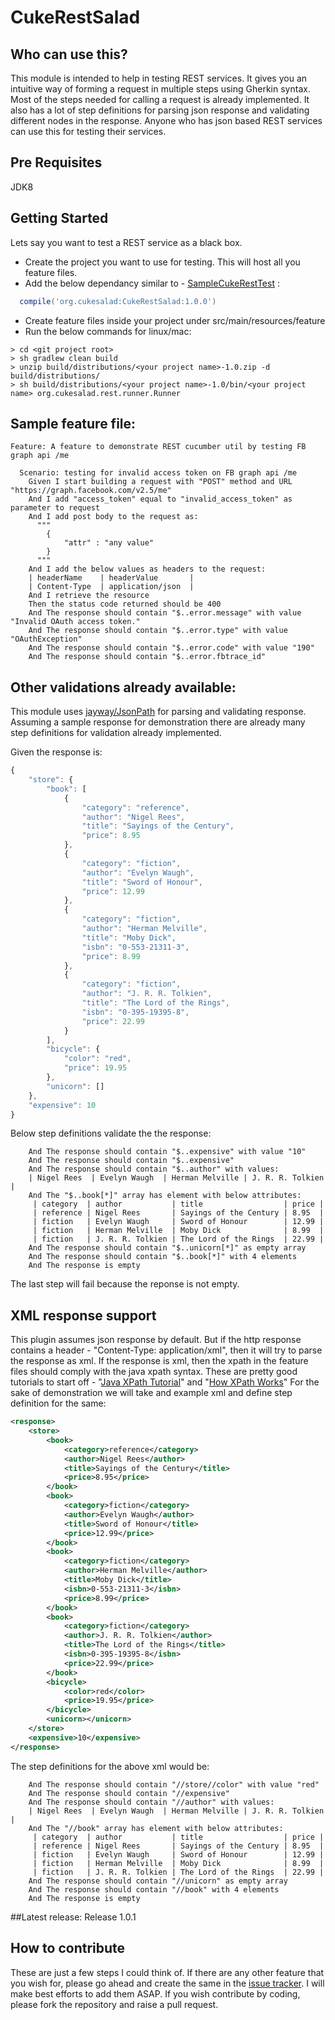 # CukeRestSalad

## Who can use this?
This module is intended to help in testing REST services. It gives you an intuitive way of forming a request in multiple steps using Gherkin syntax. Most of the steps needed for calling a request is already implemented. It also has a lot of step definitions for parsing json response and validating different nodes in the response.
Anyone who has json based REST services can use this for testing their services.

## Pre Requisites
JDK8

## Getting Started
Lets say you want to test a REST service as a black box. 
- Create the project you want to use for testing. This will host all you feature files.
- Add the below dependancy similar to - [SampleCukeRestTest](https://github.com/bharathcp/SampleCukeRestTest) :
```gradle
  compile('org.cukesalad:CukeRestSalad:1.0.0')
```
- Create feature files inside your project under src/main/resources/feature
- Run the below commands for linux/mac:
```shell
> cd <git project root>
> sh gradlew clean build
> unzip build/distributions/<your project name>-1.0.zip -d build/distributions/
> sh build/distributions/<your project name>-1.0/bin/<your project name> org.cukesalad.rest.runner.Runner
```

## Sample feature file:
```gherkin
Feature: A feature to demonstrate REST cucumber util by testing FB graph api /me

  Scenario: testing for invalid access token on FB graph api /me
    Given I start building a request with "POST" method and URL "https://graph.facebook.com/v2.5/me"
    And I add "access_token" equal to "invalid_access_token" as parameter to request
    And I add post body to the request as:
      """
      	{
      		"attr" : "any value"
      	}
      """
    And I add the below values as headers to the request:
    | headerName    | headerValue       |
    | Content-Type  | application/json  |
    And I retrieve the resource
    Then the status code returned should be 400
    And The response should contain "$..error.message" with value "Invalid OAuth access token."
    And The response should contain "$..error.type" with value "OAuthException"
    And The response should contain "$..error.code" with value "190"
    And The response should contain "$..error.fbtrace_id"

```

## Other validations already available:
This module uses [jayway/JsonPath](https://github.com/jayway/JsonPath) for parsing and validating response. Assuming a sample response for demonstration there are already many step definitions for validation already implemented.

Given the response is:
```javascript
{
    "store": {
        "book": [
            {
                "category": "reference",
                "author": "Nigel Rees",
                "title": "Sayings of the Century",
                "price": 8.95
            },
            {
                "category": "fiction",
                "author": "Evelyn Waugh",
                "title": "Sword of Honour",
                "price": 12.99
            },
            {
                "category": "fiction",
                "author": "Herman Melville",
                "title": "Moby Dick",
                "isbn": "0-553-21311-3",
                "price": 8.99
            },
            {
                "category": "fiction",
                "author": "J. R. R. Tolkien",
                "title": "The Lord of the Rings",
                "isbn": "0-395-19395-8",
                "price": 22.99
            }
        ],
        "bicycle": {
            "color": "red",
            "price": 19.95
        },
        "unicorn": []
    },
    "expensive": 10
}
```
Below step definitions validate the the response:
```gherkin
    And The response should contain "$..expensive" with value "10"
    And The response should contain "$..expensive"
    And The response should contain "$..author" with values:
    | Nigel Rees  | Evelyn Waugh  | Herman Melville | J. R. R. Tolkien  |
    And The "$..book[*]" array has element with below attributes:
     | category  | author           | title                  | price |
     | reference | Nigel Rees       | Sayings of the Century | 8.95  | 
     | fiction   | Evelyn Waugh     | Sword of Honour        | 12.99 | 
     | fiction   | Herman Melville  | Moby Dick              | 8.99  | 
     | fiction   | J. R. R. Tolkien | The Lord of the Rings  | 22.99 | 
    And The response should contain "$..unicorn[*]" as empty array
    And The response should contain "$..book[*]" with 4 elements
    And The response is empty 
```
The last step will fail because the reponse is not empty.

## XML response support
This plugin assumes json response by default. But if the http response contains a header - "Content-Type: application/xml", then it will try to parse the response as xml. If the response is xml, then the xpath in the feature files should comply with the java xpath syntax. These are pretty good tutorials to start off - "[Java XPath Tutorial](http://viralpatel.net/blogs/java-xml-xpath-tutorial-parse-xml/)" and "[How XPath Works](https://docs.oracle.com/javase/tutorial/jaxp/xslt/xpath.html)"
For the sake of demonstration we will take and example xml and define step definition for the same:

```xml
<response>
	<store>
		<book>
			<category>reference</category>
			<author>Nigel Rees</author>
			<title>Sayings of the Century</title>
			<price>8.95</price>
		</book>
		<book>
			<category>fiction</category>
			<author>Evelyn Waugh</author>
			<title>Sword of Honour</title>
			<price>12.99</price>
		</book>
		<book>
			<category>fiction</category>
			<author>Herman Melville</author>
			<title>Moby Dick</title>
			<isbn>0-553-21311-3</isbn>
			<price>8.99</price>
		</book>
		<book>
			<category>fiction</category>
			<author>J. R. R. Tolkien</author>
			<title>The Lord of the Rings</title>
			<isbn>0-395-19395-8</isbn>
			<price>22.99</price>
		</book>
		<bicycle>
			<color>red</color>
			<price>19.95</price>
		</bicycle>
		<unicorn></unicorn>
	</store>
	<expensive>10</expensive>
</response>
```

The step definitions for the above xml would be:
```gherkin
    And The response should contain "//store//color" with value "red"
    And The response should contain "//expensive"
    And The response should contain "//author" with values:
    | Nigel Rees  | Evelyn Waugh  | Herman Melville | J. R. R. Tolkien  |
    And The "//book" array has element with below attributes:
     | category  | author           | title                  | price |
     | reference | Nigel Rees       | Sayings of the Century | 8.95  | 
     | fiction   | Evelyn Waugh     | Sword of Honour        | 12.99 | 
     | fiction   | Herman Melville  | Moby Dick              | 8.99  | 
     | fiction   | J. R. R. Tolkien | The Lord of the Rings  | 22.99 | 
    And The response should contain "//unicorn" as empty array
    And The response should contain "//book" with 4 elements
    And The response is empty 
```

##Latest release:
Release 1.0.1

## How to contribute
These are just a few steps I could think of. If there are any other feature that you wish for, please go ahead and create the same in the [issue tracker](https://github.com/cukesalad/CukeRestSalad/issues). I will make best efforts to add them ASAP.
If you wish contribute by coding, please fork the repository and raise a pull request. 

